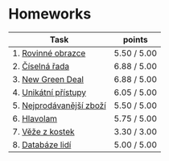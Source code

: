 # Homeworks

| Task   | points        |
|--------|---------------|
| 1. [Rovinné obrazce](hw01/obrazce.c) | 5.50 / 5.00 |
| 2. [Číselná řada](hw02/rada.c) | 6.88 / 5.00 |
| 3. [New Green Deal](hw03/green.c) | 6.88 / 5.00|
| 4. [Unikátní přístupy](hw04/uniq.c) | 6.05 / 5.00|
| 5. [Nejprodávanější zboží](hw05/zbozi.c) | 5.50 / 5.00|
|6. [Hlavolam](hw06/cross.c)| 5.75 / 5.00|
|7. [Věže z kostek](hw07/tower.c) | 3.30 / 3.00 |
|8. [Databáze lidí](hw08/tree.c) | 5.00 / 5.00 |



